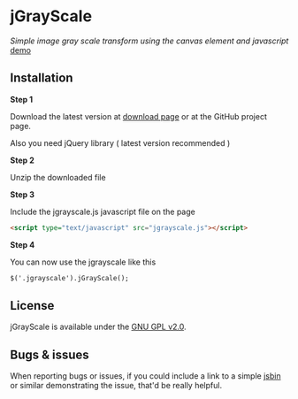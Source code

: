 # jGrayScale

*Simple image gray scale transform using the canvas element and javascript* [demo](http://volkansengul.com/lab/jgrayscale)

## Installation

**Step 1**

Download the latest version at [download page](http://volkansengul.com/lab/jgrayscale) or at the GitHub project page.

Also you need jQuery library ( latest version recommended )

**Step 2**

Unzip the downloaded file

**Step 3**

Include the jgrayscale.js javascript file on the page
```html
<script type="text/javascript" src="jgrayscale.js"></script>
```

**Step 4**

You can now use the jgrayscale like this
```html
$('.jgrayscale').jGrayScale();
```


## License

jGrayScale is available under the [GNU GPL v2.0](http://www.gnu.org/licenses/gpl-2.0.html).

## Bugs & issues

When reporting bugs or issues, if you could include a link to a simple [jsbin](http://jsbin.com) or similar demonstrating the issue, that'd be really helpful.
